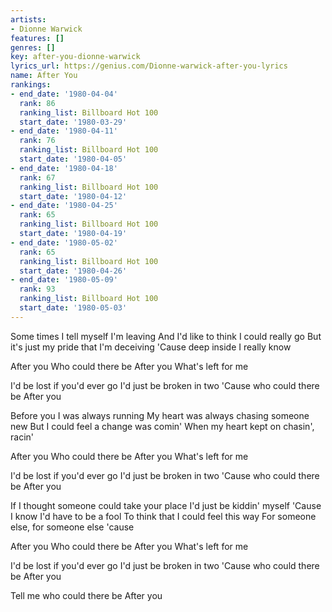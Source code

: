 ```yaml
---
artists:
- Dionne Warwick
features: []
genres: []
key: after-you-dionne-warwick
lyrics_url: https://genius.com/Dionne-warwick-after-you-lyrics
name: After You
rankings:
- end_date: '1980-04-04'
  rank: 86
  ranking_list: Billboard Hot 100
  start_date: '1980-03-29'
- end_date: '1980-04-11'
  rank: 76
  ranking_list: Billboard Hot 100
  start_date: '1980-04-05'
- end_date: '1980-04-18'
  rank: 67
  ranking_list: Billboard Hot 100
  start_date: '1980-04-12'
- end_date: '1980-04-25'
  rank: 65
  ranking_list: Billboard Hot 100
  start_date: '1980-04-19'
- end_date: '1980-05-02'
  rank: 65
  ranking_list: Billboard Hot 100
  start_date: '1980-04-26'
- end_date: '1980-05-09'
  rank: 93
  ranking_list: Billboard Hot 100
  start_date: '1980-05-03'
---
```

Some times I tell myself I'm leaving
And I'd like to think I could really go
But it's just my pride that I'm deceiving
'Cause deep inside I really know

After you
Who could there be
After you
What's left for me

I'd be lost if you'd ever go
I'd just be broken in two
'Cause who could there be
After you

Before you I was always running
My heart was always chasing someone new
But I could feel a change was comin'
When my heart kept on chasin', racin'

After you
Who could there be
After you
What's left for me

I'd be lost if you'd ever go
I'd just be broken in two
'Cause who could there be
After you

If I thought someone could take your place
I'd just be kiddin' myself
'Cause I know I'd have to be a fool
To think that I could feel this way
For someone else, for someone else 'cause

After you
Who could there be
After you
What's left for me

I'd be lost if you'd ever go
I'd just be broken in two
'Cause who could there be
After you

Tell me who could there be
After you
